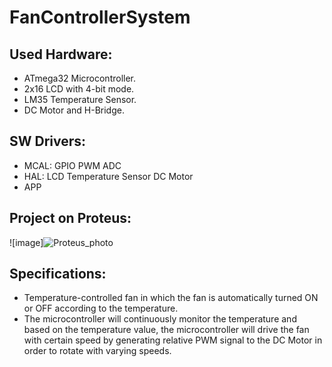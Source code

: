 # FanControllerSystem

## Used Hardware:
- ATmega32 Microcontroller.
- 2x16 LCD with 4-bit mode.
- LM35 Temperature Sensor.
- DC Motor and H-Bridge.

## SW Drivers:
- MCAL:
GPIO
PWM
ADC
- HAL:
LCD
Temperature Sensor
DC Motor
- APP

## Project on Proteus: 
![image]![Proteus_photo](https://github.com/EsraaKhaledMostafa/FanControllerSystem/assets/87395019/82e587f6-e797-4d6c-90de-eea21e02f0b7)

## Specifications:
- Temperature-controlled fan in which the fan is automatically turned ON or OFF according to the
temperature.
- The microcontroller will continuously monitor the temperature and based on the
temperature value, the microcontroller will drive the fan with certain speed by generating relative PWM signal to the DC Motor in order to rotate with varying speeds.
